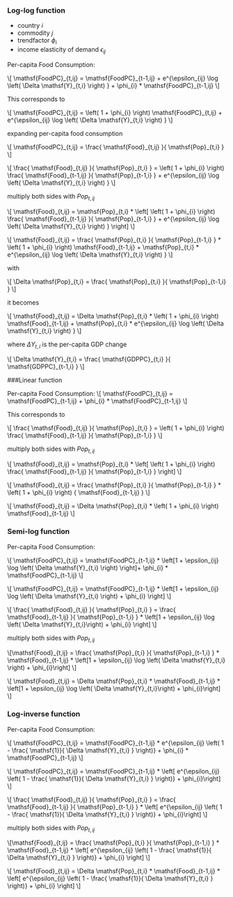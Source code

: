 
### Log-log function

- country $i$
- commodity $j$
- trendfactor $\phi_{i}$
- income elasticity of demand $\epsilon_{ij}$

Per-capita Food Consumption:

\\[ \mathsf{FoodPC}\_{t,ij} = \mathsf{FoodPC}\_{t-1,ij} + e^{\epsilon\_{ij} \log \left( \Delta \mathsf{Y}\_{t,i} \right) }  + \phi\_{i} * \mathsf{FoodPC}\_{t-1,ij} \\]

<!-- \\[ \frac{ \mathsf{Food}\_{t,ij} }{ \mathsf{Pop}\_{t,i} } = \frac{ \mathsf{Food}\_{t-1,ij} }{ \mathsf{Pop}\_{t-1,i} } + \exp \left( \epsilon\_{ij} \log \left( \Delta \mathsf{Y}\_{t,i} \right) \right) + \phi\_{i} * \frac{ \mathsf{Food}\_{t-1,ij} }{ \mathsf{Pop}\_{t-1,i} } \\] -->

<!-- with **trendfactor** `\phi_(i)=0` -->

This corresponds to

\\[ \mathsf{FoodPC}\_{t,ij} =  \left( 1 + \phi\_{i} \right) \mathsf{FoodPC}\_{t,ij} + e^{\epsilon\_{ij} \log \left( \Delta \mathsf{Y}\_{t,i} \right) } \\]

expanding per-capita food consumption

\\[ \mathsf{FoodPC}\_{t,ij} = \frac{ \mathsf{Food}\_{t,ij} }{ \mathsf{Pop}\_{t,i} } \\]

\\[ \frac{ \mathsf{Food}\_{t,ij} }{ \mathsf{Pop}\_{t,i} } = \left( 1 + \phi\_{i} \right) \frac{ \mathsf{Food}\_{t-1,ij} }{ \mathsf{Pop}\_{t-1,i} } + e^{\epsilon\_{ij} \log \left( \Delta \mathsf{Y}\_{t,i} \right) } \\]

multiply both sides with $Pop_{t, ij}$

\\[ \mathsf{Food}\_{t,ij} = \mathsf{Pop}\_{t,i} * \left[ \left( 1 + \phi\_{i} \right) \frac{ \mathsf{Food}\_{t-1,ij} }{ \mathsf{Pop}\_{t-1,i} } + e^{\epsilon\_{ij} \log \left( \Delta \mathsf{Y}\_{t,i} \right) } \right] \\]

\\[ \mathsf{Food}\_{t,ij} = \frac{ \mathsf{Pop}\_{t,i} }{ \mathsf{Pop}\_{t-1,i} } * \left( 1 + \phi\_{i} \right) \mathsf{Food}\_{t-1,ij} + \mathsf{Pop}\_{t,i} * e^{\epsilon\_{ij} \log \left( \Delta \mathsf{Y}\_{t,i} \right) } \\]

with

\\[ \Delta \mathsf{Pop}\_{t,i} = \frac{ \mathsf{Pop}\_{t,i} }{ \mathsf{Pop}\_{t-1,i} } \\]

it becomes

\\[ \mathsf{Food}\_{t,ij} = \Delta \mathsf{Pop}\_{t,i} * \left( 1 + \phi\_{i} \right) \mathsf{Food}\_{t-1,ij} + \mathsf{Pop}\_{t,i} * e^{\epsilon\_{ij} \log \left( \Delta \mathsf{Y}\_{t,i} \right) } \\]

where $\Delta Y_{t,i}$ is the per-capita GDP change

\\[ \Delta \mathsf{Y}\_{t,i} = \frac{ \mathsf{GDPPC}\_{t,i} }{ \mathsf{GDPPC}\_{t-1,i} } \\]

###Linear function

Per-capita Food Consumption:
\\[ \mathsf{FoodPC}\_{t,ij} = \mathsf{FoodPC}\_{t-1,ij} + \phi\_{i} * \mathsf{FoodPC}\_{t-1,ij} \\]

This corresponds to

\\[ \frac{ \mathsf{Food}\_{t,ij} }{ \mathsf{Pop}\_{t,i} } = \left( 1 + \phi\_{i} \right) \frac{ \mathsf{Food}\_{t-1,ij} }{ \mathsf{Pop}\_{t-1,i} } \\]

multiply both sides with $Pop_{t, ij}$

\\[ \mathsf{Food}\_{t,ij} = \mathsf{Pop}\_{t,i} * \left[ \left( 1 + \phi\_{i} \right) \frac{ \mathsf{Food}\_{t-1,ij} }{ \mathsf{Pop}\_{t-1,i} } \right] \\]


\\[ \mathsf{Food}\_{t,ij} = \frac{ \mathsf{Pop}\_{t,i} }{ \mathsf{Pop}\_{t-1,i} }  *  \left( 1 + \phi\_{i} \right) { \mathsf{Food}\_{t-1,ij} }  \\]

\\[ \mathsf{Food}\_{t,ij} = \Delta \mathsf{Pop}\_{t,i} * \left( 1 + \phi\_{i} \right) \mathsf{Food}\_{t-1,ij}  \\]

### Semi-log function

Per-capita Food Consumption:

\\[ \mathsf{FoodPC}\_{t,ij} = \mathsf{FoodPC}\_{t-1,ij}  * \left[1 + \epsilon\_{ij} \log \left( \Delta \mathsf{Y}\_{t,i} \right) \right]+ \phi\_{i} * \mathsf{FoodPC}\_{t-1,ij}  \\] 

\\[ \mathsf{FoodPC}\_{t,ij} =  \mathsf{FoodPC}\_{t-1,ij} *  \left[1 + \epsilon\_{ij} \log \left( \Delta \mathsf{Y}\_{t,i} \right) + \phi\_{i} \right]  \\]

\\[ \frac{ \mathsf{Food}\_{t,ij} }{ \mathsf{Pop}\_{t,i} } =  \frac{ \mathsf{Food}\_{t-1,ij} }{ \mathsf{Pop}\_{t-1,i} }   *  \left[1 + \epsilon\_{ij} \log \left( \Delta \mathsf{Y}\_{t,i}\right) + \phi\_{i} \right]  \\]

multiply both sides with $Pop_{t, ij}$

\\[\mathsf{Food}\_{t,ij} =  \frac{ \mathsf{Pop}\_{t,i} }{ \mathsf{Pop}\_{t-1,i} } * \mathsf{Food}\_{t-1,ij}  * \left[1 + \epsilon\_{ij} \log \left( \Delta \mathsf{Y}\_{t,i} \right) + \phi\_{i}\right]  \\]

\\[ \mathsf{Food}\_{t,ij}  =  \Delta \mathsf{Pop}\_{t,i} * \mathsf{Food}\_{t-1,ij} * \left[1 + \epsilon\_{ij} \log \left( \Delta \mathsf{Y}\_{t,i}\right) + \phi\_{i}\right]  \\]

### Log-inverse function

Per-capita Food Consumption:

\\[ \mathsf{FoodPC}\_{t,ij} = \mathsf{FoodPC}\_{t-1,ij} * e^{\epsilon\_{ij} \left( 1 - \frac{ \mathsf{1}}{ \Delta \mathsf{Y}\_{t,i} } \right)} + \phi\_{i} * \mathsf{FoodPC}\_{t-1,ij} \\]

\\[ \mathsf{FoodPC}\_{t,ij} = \mathsf{FoodPC}\_{t-1,ij} * \left[  e^{\epsilon\_{ij} \left( 1 - \frac{ \mathsf{1}}{ \Delta \mathsf{Y}\_{t,i} } \right)} +  \phi\_{i}\right] \\]

\\[ \frac{ \mathsf{Food}\_{t,ij} }{ \mathsf{Pop}\_{t,i} } =  \frac{ \mathsf{Food}\_{t-1,ij} }{ \mathsf{Pop}\_{t-1,i} }   * \left[  e^{\epsilon\_{ij} \left( 1 - \frac{ \mathsf{1}}{ \Delta \mathsf{Y}\_{t,i} } \right)} +  \phi\_{i}\right] \\]

multiply both sides with $Pop_{t, ij}$

\\[\mathsf{Food}\_{t,ij} =  \frac{ \mathsf{Pop}\_{t,i} }{ \mathsf{Pop}\_{t-1,i} } * \mathsf{Food}\_{t-1,ij} * \left[ e^{\epsilon\_{ij} \left( 1 - \frac{ \mathsf{1}}{ \Delta \mathsf{Y}\_{t,i} } \right)} +  \phi\_{i} \right] \\]

\\[ \mathsf{Food}\_{t,ij} = \Delta \mathsf{Pop}\_{t,i} * \mathsf{Food}\_{t-1,ij}   * \left[ e^{\epsilon\_{ij} \left( 1 - \frac{ \mathsf{1}}{ \Delta \mathsf{Y}\_{t,i} } \right)} +  \phi\_{i} \right] \\]

<!--\left( \exp \left( \epsilon\_{ij} \left( 1 - \frac{ \mathsf{1}}{ \Delta \mathsf{Y}\_{t,i} } \right) \right) + \phi\_{i} \right) -->
<!--\\[ e^{} \\]-->

